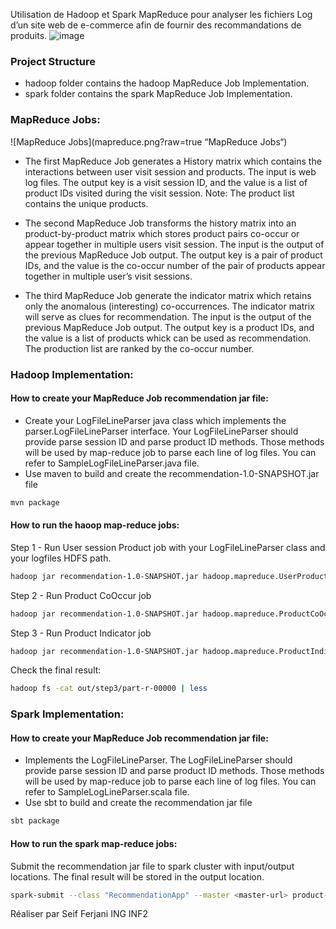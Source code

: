 Utilisation de Hadoop et Spark MapReduce pour analyser les fichiers Log d’un site web de e-commerce afin de fournir des recommandations de produits. ![image](https://user-images.githubusercontent.com/121756296/232309548-5146f339-7d94-4106-84f7-07d0dd107bbb.png)


### Project Structure
- hadoop folder contains the hadoop MapReduce Job Implementation.
- spark folder contains the spark MapReduce Job Implementation.


### MapReduce Jobs:

![MapReduce Jobs](mapreduce.png?raw=true “MapReduce Jobs“)
- The first MapReduce Job generates a History matrix which contains the interactions between user visit session and products. The input is web log files. The output key is a visit session ID, and the value is a list of product IDs visited during the visit session. Note: The product list contains the unique products.

- The second MapReduce Job transforms the history matrix into an product-by-product matrix which stores product pairs co-occur or appear together in multiple users visit session. The input is the output of the previous MapReduce Job output. The output key is a pair of product IDs, and the value is the co-occur number of the pair of products appear together in multiple user’s visit sessions.

- The third MapReduce Job generate the indicator matrix which retains only the anomalous (interesting) co-occurrences. The indicator matrix will serve as clues for recommendation. The input is the output of the previous MapReduce Job output. The output key is a product IDs, and the value is a list of products whick can be used as recommendation. The production list are ranked by the co-occur number.


### Hadoop Implementation:

#### How to create your MapReduce Job recommendation jar file:
* Create your LogFileLineParser java class which implements the parser.LogFileLineParser interface. Your LogFileLineParser should provide parse session ID and parse product ID methods. Those methods will be used by map-reduce job to parse each line of log files. You can refer to SampleLogFileLineParser.java file.
* Use maven to build and create the recommendation-1.0-SNAPSHOT.jar file 
```sh
mvn package
```

#### How to run the haoop map-reduce jobs:

Step 1 - Run User session Product job with your LogFileLineParser class and your logfiles HDFS path.
```sh
hadoop jar recommendation-1.0-SNAPSHOT.jar hadoop.mapreduce.UserProductDriver -DlogFileLineParserClass="<your LogFileLineParser class name>" <your logfiles HDFS path> out/step1
```

Step 2 - Run Product CoOccur job
```sh
hadoop jar recommendation-1.0-SNAPSHOT.jar hadoop.mapreduce.ProductCoOccurDriver out/step1 out/step2
```

Step 3 - Run Product Indicator job
```sh
hadoop jar recommendation-1.0-SNAPSHOT.jar hadoop.mapreduce.ProductIndicatorDriver out/step2 out/step3
```

Check the final result:
```sh
hadoop fs -cat out/step3/part-r-00000 | less
```

### Spark Implementation:

#### How to create your MapReduce Job recommendation jar file:
- Implements the LogFileLineParser. The LogFileLineParser should provide parse session ID and parse product ID methods. Those methods will be used by map-reduce job to parse each line of log files. You can refer to SampleLogLineParser.scala file.
- Use sbt to build and create the recommendation jar file 
```sh
sbt package
```

#### How to run the spark map-reduce jobs:

Submit the recommendation jar file to spark cluster with input/output locations. The final result will be stored in the output location. 
```sh
spark-submit --class "RecommendationApp" --master <master-url> product-recommendation_2.11-1.0.jar <input_log_files_location> <output_location>
```


Réaliser par Seif Ferjani ING INF2
